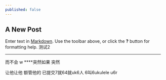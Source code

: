 ```yaml
---
published: false
---
```

## A New Post

Enter text in [Markdown](http://daringfireball.net/projects/markdown/). Use the toolbar above, or click the **?** button for formatting help.
测试2
______
而不会 w
****突然如果 
突然 

让他让他 额管他的  已提交7就64就uk6人 
6叫6ukulele  u6r 

